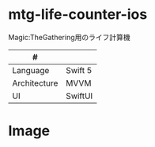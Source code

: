 # mtg-life-counter-ios
Magic:TheGathering用のライフ計算機

| # | |
| ---- | ---- |
| Language| Swift 5 |
| Architecture | MVVM |
| UI | SwiftUI |

# Image
